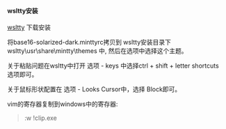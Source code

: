 #### wsltty安装

[wsltty](https://github.com/mintty/wsltty) 下载安装

将base16-solarized-dark.minttyrc拷贝到 wsltty安装目录下 wsltty\usr\share\mintty\themes 中, 然后在选项中选择这个主题。

关于粘贴问题在wsltty中打开 选项 - keys 中选择ctrl + shift + letter shortcuts 选项即可。

关于鼠标形状配置在 选项 - Looks Cursor中，选择 Block即可。

vim的寄存器复制到windows中的寄存器:

> :w !clip.exe
